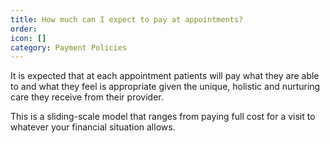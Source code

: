 ```yaml
---
title: How much can I expect to pay at appointments?
order: 
icon: []
category: Payment Policies
---
```

It is expected that at each appointment patients will pay what they are able to and what they feel is appropriate given the unique, holistic and nurturing care they receive from their provider.

This is a sliding-scale model that ranges from paying full cost for a visit to whatever your financial situation allows.